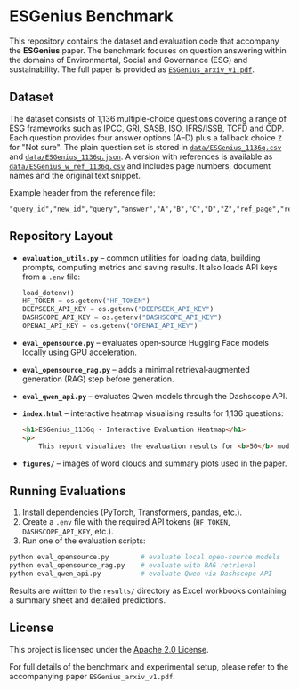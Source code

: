 # ESGenius Benchmark

This repository contains the dataset and evaluation code that accompany the **ESGenius** paper. The benchmark focuses on question answering within the domains of Environmental, Social and Governance (ESG) and sustainability. The full paper is provided as [`ESGenius_arxiv_v1.pdf`](ESGenius_arxiv_v1.pdf).

## Dataset

The dataset consists of 1,136 multiple-choice questions covering a range of ESG frameworks such as IPCC, GRI, SASB, ISO, IFRS/ISSB, TCFD and CDP. Each question provides four answer options (A–D) plus a fallback choice `Z` for "Not sure". The plain question set is stored in [`data/ESGenius_1136q.csv`](data/ESGenius_1136q.csv) and [`data/ESGenius_1136q.json`](data/ESGenius_1136q.json). A version with references is available as [`data/ESGenius_w_ref_1136q.csv`](data/ESGenius_w_ref_1136q.csv) and includes page numbers, document names and the original text snippet.

Example header from the reference file:

```csv
"query_id","new_id","query","answer","A","B","C","D","Z","ref_page","ref_doc","source_text"
```

## Repository Layout

- **`evaluation_utils.py`** – common utilities for loading data, building prompts, computing metrics and saving results. It also loads API keys from a `.env` file:

  ```python
  load_dotenv()
  HF_TOKEN = os.getenv("HF_TOKEN")
  DEEPSEEK_API_KEY = os.getenv("DEEPSEEK_API_KEY")
  DASHSCOPE_API_KEY = os.getenv("DASHSCOPE_API_KEY")
  OPENAI_API_KEY = os.getenv("OPENAI_API_KEY")
  ```

- **`eval_opensource.py`** – evaluates open‑source Hugging Face models locally using GPU acceleration.
- **`eval_opensource_rag.py`** – adds a minimal retrieval‑augmented generation (RAG) step before generation.
- **`eval_qwen_api.py`** – evaluates Qwen models through the Dashscope API.
- **`index.html`** – interactive heatmap visualising results for 1,136 questions:

  ```html
  <h1>ESGenius_1136q - Interactive Evaluation Heatmap</h1>
  <p>
      This report visualizes the evaluation results for <b>50</b> models tested on <b>1136</b> questions from the <b>ESGenius_1136q</b> benchmark dataset.
  ```

- **`figures/`** – images of word clouds and summary plots used in the paper.

## Running Evaluations

1. Install dependencies (PyTorch, Transformers, pandas, etc.).
2. Create a `.env` file with the required API tokens (`HF_TOKEN`, `DASHSCOPE_API_KEY`, etc.).
3. Run one of the evaluation scripts:

```bash
python eval_opensource.py        # evaluate local open‑source models
python eval_opensource_rag.py    # evaluate with RAG retrieval
python eval_qwen_api.py          # evaluate Qwen via Dashscope API
```

Results are written to the `results/` directory as Excel workbooks containing a summary sheet and detailed predictions.

## License

This project is licensed under the [Apache 2.0 License](LICENSE).

For full details of the benchmark and experimental setup, please refer to the accompanying paper `ESGenius_arxiv_v1.pdf`.
